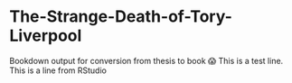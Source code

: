 # The-Strange-Death-of-Tory-Liverpool
Bookdown output for conversion from thesis to book 😱
This is a test line.
This is a line from RStudio